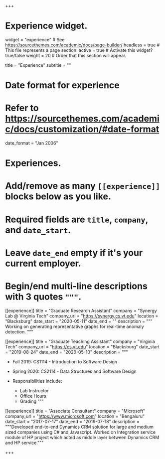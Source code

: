 +++
# Experience widget.
widget = "experience"  # See https://sourcethemes.com/academic/docs/page-builder/
headless = true  # This file represents a page section.
active = true  # Activate this widget? true/false
weight = 20  # Order that this section will appear.

title = "Experience"
subtitle = ""

# Date format for experience
#   Refer to https://sourcethemes.com/academic/docs/customization/#date-format
date_format = "Jan 2006"

# Experiences.
#   Add/remove as many `[[experience]]` blocks below as you like.
#   Required fields are `title`, `company`, and `date_start`.
#   Leave `date_end` empty if it's your current employer.
#   Begin/end multi-line descriptions with 3 quotes `"""`.

[[experience]]
  title = "Graduate Research Assistant"
  company = "Synergy Lab @ Virginia Tech"
  company_url = "https://synergy.cs.vt.edu"
  location = "Blacksburg"
  date_start = "2020-05-11"
  date_end = ""
  description = """
Working on generating representative graphs for real-time anomaly detection.
  """

[[experience]]
  title = "Graduate Teaching Assistant"
  company = "Virginia Tech"
  company_url = "https://cs.vt.edu"
  location = "Blacksburg"
  date_start = "2019-08-24"
  date_end = "2020-05-10"
  description = """

  * Fall 2019: CS1114 - Introduction to Software Design
  * Spring 2020: CS2114 - Data Structures and Software Design
  * Responsibilities include: 
  
    * Lab Instructor
    * Office Hours
    * Grading
  """

[[experience]]
  title = "Associate Consultant"
  company = "Microsoft"
  company_url = "https://www.microsoft.com"
  location = "Bengaluru"
  date_start = "2017-07-17"
  date_end = "2019-07-18"
  description = """Developed end-to-end Dynamics CRM solution for large and medium sized companies using C# and Javascript. Worked on Integration service module of HP project which acted as middle layer between Dynamics CRM and HP service."""

+++
